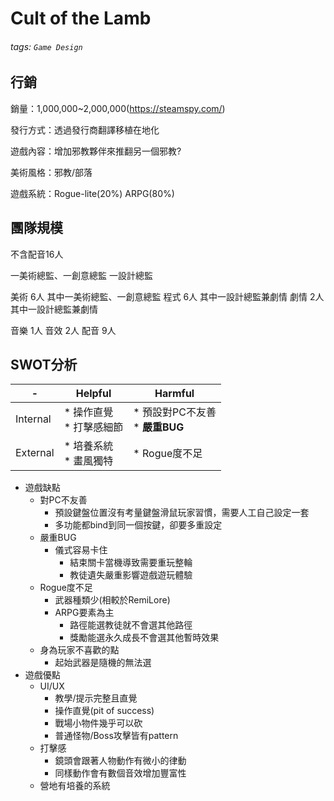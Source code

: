 # Cult of the Lamb

###### tags: `Game Design`

## 行銷

銷量：1,000,000~2,000,000(https://steamspy.com/)

發行方式：透過發行商翻譯移植在地化

遊戲內容：增加邪教夥伴來推翻另一個邪教?

美術風格：邪教/部落

遊戲系統：Rogue-lite(20%) ARPG(80%)


## 團隊規模
不含配音16人

一美術總監、一創意總監 一設計總監

美術 6人 其中一美術總監、一創意總監
程式 6人 其中一設計總監兼劇情
劇情 2人 其中一設計總監兼劇情

音樂 1人
音效 2人
配音 9人


## SWOT分析

|-|Helpful|Harmful
|-|-|-
|Internal|* 操作直覺<br> * 打擊感細節|* 預設對PC不友善<br>* **嚴重BUG**<br>
|External|* 培養系統<br> * 畫風獨特 |* Rogue度不足


* 遊戲缺點
  * 對PC不友善
    * 預設鍵盤位置沒有考量鍵盤滑鼠玩家習慣，需要人工自己設定一套
    * 多功能都bind到同一個按鍵，卻要多重設定
  * 嚴重BUG
    * 儀式容易卡住
      * 結束關卡當機導致需要重玩整輪
      * 教徒遺失嚴重影響遊戲遊玩體驗
  * Rogue度不足
    * 武器種類少(相較於RemiLore)
    * ARPG要素為主
      * 路徑能選教徒就不會選其他路徑
      * 獎勵能選永久成長不會選其他暫時效果
  * 身為玩家不喜歡的點
    * 起始武器是隨機的無法選
* 遊戲優點
  * UI/UX
    * 教學/提示完整且直覺
    * 操作直覺(pit of success)
    * 戰場小物件幾乎可以砍
    * 普通怪物/Boss攻擊皆有pattern
  * 打擊感
    * 鏡頭會跟著人物動作有微小的律動
    * 同樣動作會有數個音效增加豐富性
  * 營地有培養的系統
